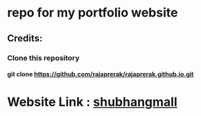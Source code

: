 # repo for my portfolio website

## Credits:

### Clone this repository

#### git clone https://github.com/rajaprerak/rajaprerak.github.io.git

# **Website Link** : [shubhangmall](https://shubhangmall.github.io/portfolio/)
